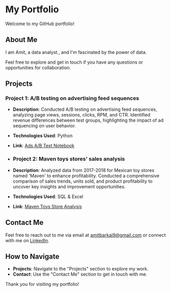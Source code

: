 # My Portfolio

Welcome to my GitHub portfolio!

## About Me

I am Amit, a data analyst., and I'm fascinated by the power of data. 

Feel free to explore and get in touch if you have any questions or opportunities for collaboration.

## Projects

### Project 1: A/B testing on advertising feed sequences

- **Description**: Conducted A/B testing on advertising feed sequences, analyzing page views, sessions, clicks, RPM, and CTR. Identified revenue differences between test groups, highlighting the impact of ad sequencing on user behavior.
- **Technologies Used**: Python
- **Link**: [Ads A/B Test Notebook](https://github.com/AmityaDive/AmityaDive/tree/master/AB_Testing_Python_Project)

- ### Project 2: Maven toys stores' sales analysis 

- **Description**: Analyzed data from 2017-2018 for Mexican toy stores named 'Maven' to enhance profitability. Conducted a comprehensive comparison of sales trends, units sold, and product profitability to uncover key insights and improvement opportunities.
- **Technologies Used**: SQL & Excel
- **Link**: [Maven Toys Store Analysis](https://github.com/AmityaDive/AmityaDive/tree/master/maven_toys_project)


## Contact Me

Feel free to reach out to me via email at amitbarkai9@gmail.com or connect with me on [LinkedIn](https://www.linkedin.com/in/amit-yanai/).

## How to Navigate

- **Projects**: Navigate to the "Projects" section to explore my work.
- **Contact**: Use the "Contact Me" section to get in touch with me.

Thank you for visiting my portfolio!
